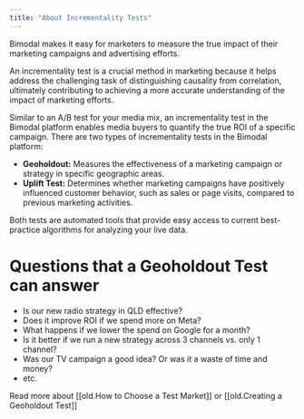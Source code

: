 ```yaml
---
title: "About Incrementality Tests"
---
```

Bimodal makes it easy for marketers to measure the true impact of their marketing campaigns and advertising efforts.

An incrementality test is a crucial method in marketing because it helps address the challenging task of distinguishing causality from correlation, ultimately contributing to achieving a more accurate understanding of the impact of marketing efforts.

Similar to an A/B test for your media mix, an incrementality test in the Bimodal platform enables media buyers to quantify the true ROI of a specific campaign. There are two types of incrementality tests in the Bimodal platform:
- **Geoholdout:** Measures the effectiveness of a marketing campaign or strategy in specific geographic areas.
- **Uplift Test:** Determines whether marketing campaigns have positively influenced customer behavior, such as sales or page visits, compared to previous marketing activities.

Both tests are automated tools that provide easy access to current best-practice algorithms for analyzing your live data.

# Questions that a Geoholdout Test can answer

- Is our new radio strategy in QLD effective?
- Does it improve ROI if we spend more on Meta?
- What happens if we lower the spend on Google for a month?
- Is it better if we run a new strategy across 3 channels vs. only 1 channel?
- Was our TV campaign a good idea? Or was it a waste of time and money?
- etc.

Read more about [[old.How to Choose a Test Market]] or [[old.Creating a Geoholdout Test]]